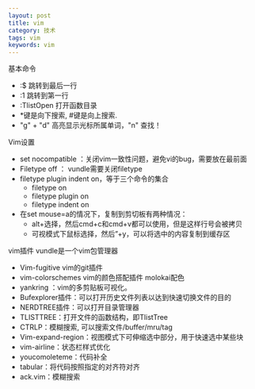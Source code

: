 ```yaml
---
layout: post
title: vim
category: 技术
tags: vim
keywords: vim
---
```


基本命令
* :$ 跳转到最后一行
* :1 跳转到第一行
* :TlistOpen 打开函数目录
* *键是向下搜索, #键是向上搜索.
* "g" + "d"    高亮显示光标所属单词，"n" 查找！

Vim设置
* set nocompatible ：关闭vim一致性问题，避免vi的bug，需要放在最前面
* Filetype off ： vundle需要关闭filetype
* filetype plugin indent on，等于三个命令的集合
    * filetype on  
    * filetype plugin on  
    * filetype indent on
* 在set mouse=a的情况下，复制到剪切板有两种情况：
    * alt+选择，然后cmd+c和cmd+v都可以使用，但是这样行号会被拷贝
    * 可视模式下鼠标选择，然后”+y，可以将选中的内容复制到缓存区

vim插件
vundle是一个vim包管理器
* Vim-fugitive  vim的git插件
* vim-colorschemes  vim的颜色搭配插件   molokai配色
* yankring ：vim的多剪贴板可视化。
* Bufexplorer插件：可以打开历史文件列表以达到快速切换文件的目的
* NERDTREE插件：可以打开目录管理器
* TLISTTREE：打开文件的函数结构，即TlistTree
* CTRLP：模糊搜索, 可以搜索文件/buffer/mru/tag
* Vim-expand-region：视图模式下可伸缩选中部分，用于快速选中某些块
* vim-airline：状态栏样式优化
* youcomoleteme：代码补全
* tabular：将代码按照指定的对齐符对齐
* ack.vim：模糊搜索




